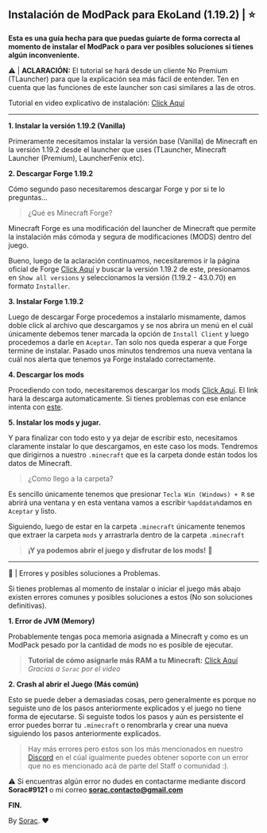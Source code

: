  Instalación de ModPack para EkoLand (1.19.2) | ⭐
--
 **Esta es una guía hecha para que puedas guiarte de forma correcta al momento de instalar el ModPack o para ver posibles soluciones si tienes algún inconveniente.**

⚠ | **ACLARACIÓN:** El tutorial se hará desde un cliente No Premium (TLauncher) para que la explicación sea más fácil de entender. Ten en cuenta que las funciones de este launcher son casi similares a las de otros.

 Tutorial en video explicativo de instalación: <a href="https://www.youtube.com/watch?v=qFpITQIn4e4" rel="nofollow" target="_blank">Click Aquí</a>
<hr>

 **1. Instalar la versión 1.19.2 (Vanilla)**

 Primeramente necesitamos instalar la versión base (Vanilla) de Minecraft en la versión 1.19.2 desde el launcher que uses (TLauncher, Minecraft Launcher (Premium), LauncherFenix etc).
 
**2. Descargar Forge 1.19.2**

 Cómo segundo paso necesitaremos descargar Forge y por si te lo preguntas...

> ¿Qué es Minecraft Forge?

 Minecraft Forge es una modificación del launcher de Minecraft que permite la instalación más cómoda y segura de modificaciones (MODS) dentro del juego.

 Bueno, luego de la aclaración continuamos, necesitaremos ir la página oficial de Forge <a href="https://files.minecraftforge.net/net/minecraftforge/forge/index_1.19.2.html" rel="nofollow" target="_blank">Click Aquí</a> y buscar la versión 1.19.2 de este, presionamos en `Show all versions` y seleccionamos la versión (1.19.2 - 43.0.70) en formato `Installer`.
 
**3. Instalar Forge 1.19.2**

 Luego de descargar Forge procedemos a instalarlo mismamente, damos doble click al archivo que descargamos y se nos abrira un menú en el cuál únicamente debemos tener marcada la opción de `Install Client` y luego procedemos a darle en `Aceptar`. Tan solo nos queda esperar a que Forge termine de instalar. Pasado unos minutos tendremos una nueva ventana la cuál nos alerta que tenemos ya Forge instalado correctamente.
 
**4. Descargar los mods**

 Procediendo con todo, necesitaremos descargar los mods <a href="https://drive.google.com/u/0/uc?id=1ARmqaxgJk4PKuXhrcfbXopSjzO-mq_pY&export=download" target="_blank" rel="nofollow">Click Aquí</a>. El link hará la descarga automaticamente. Si tienes problemas con ese enlance intenta con <a href="https://drive.google.com/file/d/1ARmqaxgJk4PKuXhrcfbXopSjzO-mq_pY/view?usp=sharing" target="_blank" rel="nofollow">este</a>.
 
**5. Instalar los mods y jugar.**

 Y para finalizar con todo esto y ya dejar de escribir esto, necesitamos claramente instalar lo que descargamos, en este caso los mods. Tendremos que dirigirnos a nuestro `.minecraft` que es la carpeta donde están todos los datos de Minecraft.
 
 > ¿Como llego a la carpeta?
 
 Es sencillo únicamente tenemos que presionar `Tecla Win (Windows) + R` se abrirá una ventana y en esta ventana vamos a escribir `%apddata%`damos en `Aceptar` y listo.
 
 Siguiendo, luego de estar en la carpeta `.minecraft` únicamente tenemos que extraer la carpeta `mods` y arrastrarla dentro de la carpeta `.minecraft`
 
 > **¡Y ya podemos abrir el juego y disfrutar de los mods!** 🚗
 <hr>
🚩 | Errores y posibles soluciones a Problemas.

 Si tienes problemas al momento de instalar o iniciar el juego más abajo existen errores comunes y posibles soluciones a estos (No son soluciones definitivas).
 
 **1. Error de JVM (Memory)**
 
 Probablemente tengas poca memoria asignada a Minecraft y como es un ModPack pesado por la cantidad de mods no es posible de ejecutar.
 
> **Tutorial de cómo asignarle más RAM a tu Minecraft:** <a href="https://youtu.be/qFpITQIn4e4?t=43" rel="nofollow" target="_blank">Click Aquí</a> *Gracias a `Sorac` por el video*
 
 **2. Crash al abrir el Juego (Más común)**
 
 Esto se puede deber a demasiadas cosas, pero generalmente es porque no seguiste uno de los pasos anteriormente explicados y el juego no tiene forma de ejecutarse.
 Si seguiste todos los pasos y aún es persistente el error puedes borrar tu `.minecraft` o renombrarla y crear una nueva siguiendo los pasos anteriormente explicados.
 
> Hay más errores pero estos son los más mencionados en nuestro <a href="https://discord.gg/XAxH9Q7Jby" target="_blank" rel="nofollow">Discord</a> en el cúal igualmente puedes obtener soporte con un error que no es mencionado acá de parte del Staff o comunidad :).

⚠ Si encuentras algún error no dudes en contactarme mediante discord **Sorac#9121** o mi correo **sorac.contacto@gmail.com**

**FIN.**

By <a href="https://www.twitch.tv/elsorac_" target="_blank" rel="nofollow">Sorac</a>. ❤


